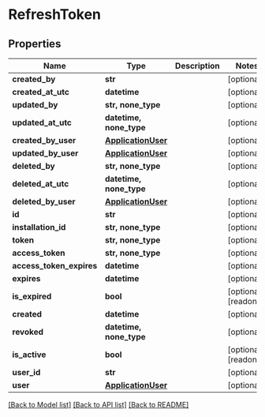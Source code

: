 # RefreshToken


## Properties
Name | Type | Description | Notes
------------ | ------------- | ------------- | -------------
**created_by** | **str** |  | [optional] 
**created_at_utc** | **datetime** |  | [optional] 
**updated_by** | **str, none_type** |  | [optional] 
**updated_at_utc** | **datetime, none_type** |  | [optional] 
**created_by_user** | [**ApplicationUser**](ApplicationUser.md) |  | [optional] 
**updated_by_user** | [**ApplicationUser**](ApplicationUser.md) |  | [optional] 
**deleted_by** | **str, none_type** |  | [optional] 
**deleted_at_utc** | **datetime, none_type** |  | [optional] 
**deleted_by_user** | [**ApplicationUser**](ApplicationUser.md) |  | [optional] 
**id** | **str** |  | [optional] 
**installation_id** | **str, none_type** |  | [optional] 
**token** | **str, none_type** |  | [optional] 
**access_token** | **str, none_type** |  | [optional] 
**access_token_expires** | **datetime** |  | [optional] 
**expires** | **datetime** |  | [optional] 
**is_expired** | **bool** |  | [optional] [readonly] 
**created** | **datetime** |  | [optional] 
**revoked** | **datetime, none_type** |  | [optional] 
**is_active** | **bool** |  | [optional] [readonly] 
**user_id** | **str** |  | [optional] 
**user** | [**ApplicationUser**](ApplicationUser.md) |  | [optional] 

[[Back to Model list]](../README.md#documentation-for-models) [[Back to API list]](../README.md#documentation-for-api-endpoints) [[Back to README]](../README.md)


